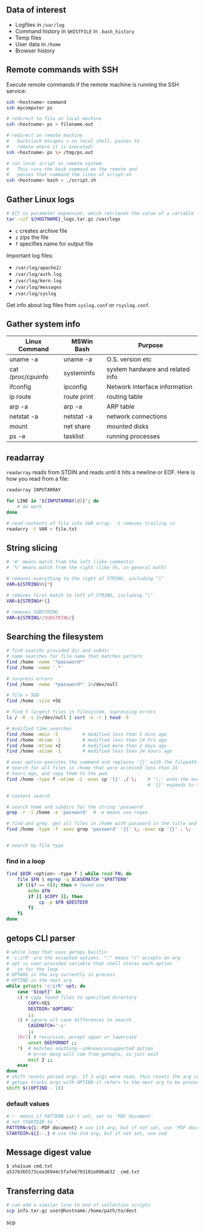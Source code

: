 ## Data of interest

- Logfiles in `/var/log`
- Command history in `$HISTFILE` in `.bash_history`
- Temp files
- User data in `/home`
- Browser history

## Remote commands with SSH

Execute remote commands if the remote machine is running the SSH service:

```bash
ssh <hostname> command
ssh mycomputer ps

# redirect to file on local machine
ssh <hostname> ps > filename.out

# redirect on remote machine
#   backslash escapes > on local shell, passes to 
#   remote where it is executed)
ssh <hostname> ps \> /tmp/ps.out

# run local script on remote system.
#   This runs the bash command on the remote and 
#   passes that command the lines of script.sh
ssh <hostname> bash < ./script.sh
```

## Gather Linux logs

```bash
# ${} is parameter expansion, which retrieves the value of a variable
tar -czf ${HOSTNAME}_logs.tar.gz /var/logs
```
- `c` creates archive file
- `z` zips the file
- `f` specifies name for output file

Important log files:
- `/var/log/apache2/`
- `/var/log/auth.log`
- `/var/log/kern.log`
- `/var/log/messages`
- `/var/log/syslog`

Get info about log files from `syslog.conf` or `rsyslog.conf`.

## Gather system info

| Linux Command   |MSWin  Bash |Purpose |
|-----------------|------------|--------|
| uname -a        |uname -a    | O.S. version etc|
|cat /proc/cpuinfo|systeminfo  | system hardware and related info|
|ifconfig         |ipconfig    | Network interface information|
|ip route         |route print | routing table|
|arp -a           |arp -a      | ARP table|
|netstat -a       |netstat -a  | network connections|
|mount            |net share   | mounted disks|
|ps -e            |tasklist    | running processes|


## readarray

`readarray` reads from STDIN and reads until it hits a newline or EOF. Here is how you read from a file:

```bash
readarray INPUTARRAY

for LINE in "${INPUTARRAY[@]}"; do
    # do work
done

# read contents of file into VAR array. -t removes trailing \n
readarry -t VAR < file.txt
```

## String slicing

```bash
# '#' means match from the left (like comments)
# '%' means match from the right (like 5%, in general math) 

# removes everything to the right of STRING, including "|"
VAR=${STRING%%|*}

# removes first match to left of STRING, including "|"
VAR=${STRING#*|}

# removes SUBSTRING
VAR=${STRING//SUBSTRING/}
```

## Searching the filesystem

```bash
# find searchs provided dir and subdir
# name searches for file name that matches pattern
find /home -name '*password*'
find /home -name '.*'

# surpress errors
find /home -name '*password*' 2>/dev/null

# file > 5GB
find /home -size +5G

# find 5 largest files in filesystem, supressing errors
ls / -R -s 2>/dev/null | sort -n -r | head -5

# modified time searches
find /home -mmin -5         # modified less than 5 mins ago
find /home -mtime -1        # modified less than 24 hrs ago
find /home -mtime +2        # modified more than 2 days ago
find /home -atime -1        # modified less than 24 hours ago

# exec option executes the command and replaces '{}' with the filepath
# search for all files in /home that were accessed less than 24 
# hours ago, and copy them to the pwd
find /home -type f -atime -1 -exec cp '{}' ./ \;    # '\;' ends the exec clause, not separate bash commands
                                                    # '{}' expands to the path of each result found in /home

# content search

# search home and subdirs for the string 'password'
grep -r -i /home -e 'password'  # -e means use regex

# find and grep. get all files in /home with password in the title and copy to pwd
find /home -type -f -exec grep 'password' '{}' \; -exec cp '{}' . \;


# search by file type

```

### find in a loop

```bash
find $DIR <option> -type f | while read FN; do
    file $FN | egrep -q $CASEMATCH "$PATTERN"
    if (($? == 0)); then # found one
        echo $FN
        if [[ $COPY ]]; then
            cp -p $FN $DESTDIR
        fi
    fi
done
```

## getops CLI parser

```bash
# while loop that uses getops builtin
# 'c:irR' are the accepted options. ":" means "c" accepts an arg
# opt is user-provided variable that shell stores each option
#   in for the loop
# OPTARG is the arg currently in process
# OPTIND is the next arg
while getopts 'c:irR' opt; do
    case "${opt}" in
    c) # copy found files to specified directory
        COPY=YES
        DESTDIR="$OPTARG"
        ;;
    i) # ignore u/l case differences in search
        CASEMATCH='-i'
        ;;
    [Rr]) # recursive, accept upper or lowercase
        unset DEEPORNOT ;;
    *)  # matches anything--unknown/unsupported option
        # error mesg will com from getopts, so just exit
        exit 2 ;;
    esac
done
# shift resets parsed args. If 3 args were read, this resets the arg count of the next arg to be processed(OPTIND) from $4 to $1.
# getops tracks args with OPTIND-it refers to the next arg to be processed
shift $((OPTIND - 1))
```

### default values

```bash
# :- means if PATTERN isn't set, set to 'PDF document'
# set STARTDIR to '.'
PATTERN=${1:-PDF document} # use 1st arg, but if not set, use 'PDF document'
STARTDIR=${2:-.} # use the 2nd arg, but if not set, use cwd
```

## Message digest value

```bash
$ sha1sum cmd.txt 
a5376365573cea36944c5fafe6793101e096a632  cmd.txt
```

## Transferring data

```bash
# can add a similar line to end of collection scripts
scp info.tar.gz user@hostname:/home/path/to/dest
```

scp 